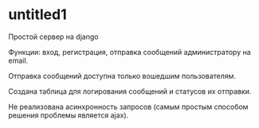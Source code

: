 # untitled1
Простой сервер на django

Функции: вход, регистрация, отправка сообщений администратору на email.

Отправка сообщений доступна только вошедшим пользователям.

Создана таблица для логирования сообщений и статусов их отправки.

Не реализована асинхронность запросов (самым простым способом решения проблемы является ajax).
